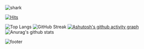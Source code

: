 
![shark](https://capsule-render.vercel.app/api?type=shark&text=Welcome%20To%20Grey's%20Github⚡&fontSize=50&color=gradient&height=140)

[![Hits](https://hits.seeyoufarm.com/api/count/incr/badge.svg?url=https%3A%2F%2Fgrey920.github.io&count_bg=%238A779C&title_bg=%233F4145&icon=&icon_color=%23E7E7E7&title=hits&edge_flat=false)](https://hits.seeyoufarm.com)


![Top Langs](https://github-readme-stats.vercel.app/api/top-langs/?username=grey920&layout=compact&theme=transparent)
![GitHub Streak](https://github-readme-streak-stats.herokuapp.com/?user=grey920&theme=tokyonight)
[![Ashutosh's github activity graph](https://activity-graph.herokuapp.com/graph?username=grey920&theme=nord)](https://github.com/grey920/github-readme-activity-graph)
![Anurag's github stats](https://github-readme-stats.vercel.app/api?username=grey920&show_icons=true&theme=radical)


<!--
### Hi there 👋
**grey920/grey920** is a ✨ _special_ ✨ repository because its `README.md` (this file) appears on your GitHub profile.

Here are some ideas to get you started:

- 🔭 I’m currently working on ...
- 🌱 I’m currently learning ...
- 👯 I’m looking to collaborate on ...
- 🤔 I’m looking for help with ...
- 💬 Ask me about ...
- 📫 How to reach me: ...
- 😄 Pronouns: ...
- ⚡ Fun fact: ...
-->


![footer](https://capsule-render.vercel.app/api?type=wave&color=auto&height=200&section=footer&text=GoodBye!&fontSize=90)
